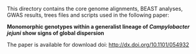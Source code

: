 
This directory contains the core genome alignments, BEAST analyses, GWAS results, trees files and scripts used in the following paper:

**Monomorphic genotypes within a generalist lineage of *Campylobacter jejuni* show signs of global dispersion**


The paper is available for download doi: http://dx.doi.org/10.1101/054932
